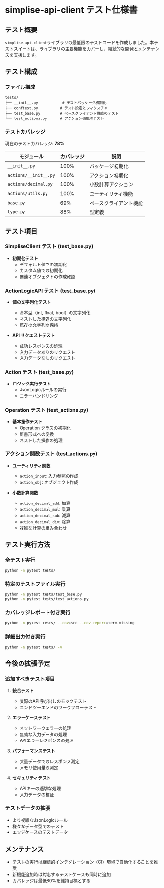 # simplise-api-client テスト仕様書

## テスト概要

`simplise-api-client`ライブラリの最低限のテストコードを作成しました。本テストスイートは、ライブラリの主要機能をカバーし、継続的な開発とメンテナンスを支援します。

## テスト構成

### ファイル構成
```
tests/
├── __init__.py           # テストパッケージ初期化
├── conftest.py          # テスト設定とフィクスチャ
├── test_base.py         # ベースクライアント機能のテスト
└── test_actions.py      # アクション機能のテスト
```

### テストカバレッジ

現在のテストカバレッジ: **78%**

| モジュール | カバレッジ | 説明 |
|-----------|-----------|------|
| `__init__.py` | 100% | パッケージ初期化 |
| `actions/__init__.py` | 100% | アクション初期化 |
| `actions/decimal.py` | 100% | 小数計算アクション |
| `actions/utils.py` | 100% | ユーティリティ機能 |
| `base.py` | 69% | ベースクライアント機能 |
| `type.py` | 88% | 型定義 |

## テスト項目

### SimpliseClient テスト (test_base.py)

- **初期化テスト**
  - デフォルト値での初期化
  - カスタム値での初期化
  - 関連オブジェクトの作成確認

### ActionLogicAPI テスト (test_base.py)

- **値の文字列化テスト**
  - 基本型（int, float, bool）の文字列化
  - ネストした構造の文字列化
  - 既存の文字列の保持
  
- **API リクエストテスト**
  - 成功レスポンスの処理
  - 入力データありのリクエスト
  - 入力データなしのリクエスト

### Action テスト (test_base.py)

- **ロジック実行テスト**
  - JsonLogicルールの実行
  - エラーハンドリング

### Operation テスト (test_actions.py)

- **基本操作テスト**
  - Operation クラスの初期化
  - 辞書形式への変換
  - ネストした操作の処理

### アクション関数テスト (test_actions.py)

- **ユーティリティ関数**
  - `action_input`: 入力参照の作成
  - `action_obj`: オブジェクト作成

- **小数計算関数**
  - `action_decimal_add`: 加算
  - `action_decimal_mul`: 乗算
  - `action_decimal_sub`: 減算
  - `action_decimal_div`: 除算
  - 複雑な計算の組み合わせ

## テスト実行方法

### 全テスト実行
```bash
python -m pytest tests/
```

### 特定のテストファイル実行
```bash
python -m pytest tests/test_base.py
python -m pytest tests/test_actions.py
```

### カバレッジレポート付き実行
```bash
python -m pytest tests/ --cov=src --cov-report=term-missing
```

### 詳細出力付き実行
```bash
python -m pytest tests/ -v
```

## 今後の拡張予定

### 追加すべきテスト項目

1. **統合テスト**
   - 実際のAPI呼び出しのモックテスト
   - エンドツーエンドのワークフローテスト

2. **エラーケーステスト**
   - ネットワークエラーの処理
   - 無効な入力データの処理
   - APIエラーレスポンスの処理

3. **パフォーマンステスト**
   - 大量データでのレスポンス測定
   - メモリ使用量の測定

4. **セキュリティテスト**
   - APIキーの適切な処理
   - 入力データの検証

### テストデータの拡張

- より複雑なJsonLogicルール
- 様々なデータ型でのテスト
- エッジケースのテストデータ

## メンテナンス

- テストの実行は継続的インテグレーション（CI）環境で自動化することを推奨
- 新機能追加時は対応するテストケースも同時に追加
- カバレッジは最低80%を維持目標とする
